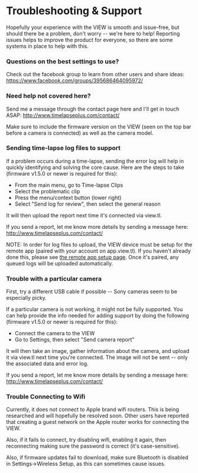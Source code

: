 # Troubleshooting & Support

Hopefully your experience with the VIEW is smooth and issue-free, but should there be a problem, don't worry -- we're here to help!  Reporting issues helps to improve the product for everyone, so there are some systems in place to help with this.

### Questions on the best settings to use?
Check out the facebook group to learn from other users and share ideas: <https://www.facebook.com/groups/395686464095972/>

### Need help not covered here?
Send me a message through the contact page here and I'll get in touch ASAP: <http://www.timelapseplus.com/contact/>

Make sure to include the firmware version on the VIEW (seen on the top bar before a camera is connected) as well as the camera model.

### Sending time-lapse log files to support
If a problem occurs during a time-lapse, sending the error log will help in quickly identifying and solving the core cause.  Here are the steps to take (firmware v1.5.0 or newer is required for this):

- From the main menu, go to Time-lapse Clips
- Select the problematic clip
- Press the menu/context button (lower right)
- Select "Send log for review", then select the general reason

It will then upload the report next time it's connected via view.tl.

If you send a report, let me know more details by sending a message here: <http://www.timelapseplus.com/contact/>

<aside class="notice">NOTE: In order for log files to upload, the VIEW device must be setup for the remote app (paired with your account on app.view.tl). If you haven't already done this, please see <a href="#remote-internet-method">the remote app setup page</a>.  Once it's paired, any queued logs will be uploaded automatically.</aside>

### Trouble with a particular camera
First, try a different USB cable if possible -- Sony cameras seem to be especially picky.

If a particular camera is not working, it might not be fully supported.  You can help provide the info needed for adding support by doing the following (firmware v1.5.0 or newer is required for this):

- Connect the camera to the VIEW
- Go to Settings, then select "Send camera report"

It will then take an image, gather information about the camera, and upload it via view.tl next time you're connected.  The image will not be sent -- only the associated data and error log.

If you send a report, let me know more details by sending a message here: <http://www.timelapseplus.com/contact/>

### Trouble Connecting to Wifi
Currently, it does not connect to Apple brand wifi routers.  This is being researched and will hopefully be resolved soon.  Other users have reported that creating a guest network on the Apple router works for connecting the VIEW.

Also, if it fails to connect, try disabling wifi, enabling it again, then reconnecting making sure the password is correct (it's case-sensitive).

Also, if firmware updates fail to download, make sure Bluetooth is disabled in Settings->Wireless Setup, as this can sometimes cause issues.